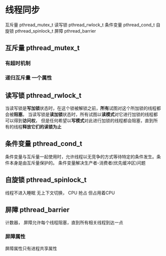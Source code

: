 # 线程同步
互斥量 pthread_mutex_t
读写锁 pthread_rwlock_t
条件变量 pthread_cond_t
自旋锁 pthread_spinlock_t
屏障 pthread_barrier
## 互斥量 pthread_mutex_t
### 有超时机制
### 递归互斥量 一个属性

## 读写锁 pthread_rwlock_t
当读写锁是**写加锁**状态时，在这个锁被解锁之前，**所有**试图对这个所加锁的线程都会被**阻塞**。
当读写锁是**读加锁**状态时，所有试图以**读模式**对它进行加锁的线程都可以得到**访问权**，
但是任何希望以**写模式**对此进行加锁的线程都会阻塞，直到所有的线程**释放它们的读锁为止**

## 条件变量 pthread_cond_t
条件变量与互斥量一起使用时，允许线程以无竞争的方式等待特定的条件发生。条件本身是由互斥量保护的。
条件变量解决生产者-消费者(优先缓冲区)问题

## 自旋锁 pthread_spinlock_t
线程不进入睡眠 无上下文切换， CPU 抢占
但占用着CPU

## 屏障 pthread_barrier
计数器， 屏障允许每个线程阻塞，直到所有相关线程到达一点
### 屏障属性
屏障属性只有进程共享属性